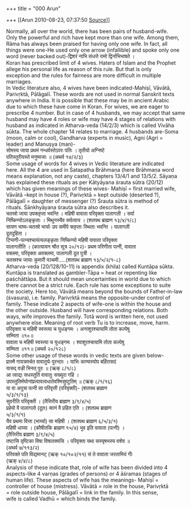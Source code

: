 +++
title = "000 Arun"

+++
[[Arun	2010-08-23, 07:37:50 [Source](https://groups.google.com/g/bvparishat/c/9uKK7MSVgCs)]]



Normally, all over the world, there has been pairs of husband-wife.  
Only the powerful and rich have kept more than one wife. Among them,  
Rāma has always been praised for having only one wife. In fact, all  
things were one-He used only one arrow (infallible) and spoke only one  
word (never backed out)-द्विशरं नाभि संधत्ते रामो द्विर्नाभिभाषते ।  
Koran has prescribed limit of 4 wives. Haters of Islam and the Prophet  
allege his personal life as reason of this rule. But that is only  
exception and the rules for fairness are more difficult in multiple  
marriages.  
In Vedic literature also, 4 wives have been indicated-Mahiṣī, Vāvātā,  
Parivṛktā, Pālāgalī. These words are not used in normal Sanskrit texts  
anywhere in India. It is possible that these may be in ancient Arabic  
due to which these have come in Koran. For wives, we are eager to  
prescribe 4 number. But in case of 4 husbands, we may accept that same  
husband may have 4 roles or wife may have 4 stages of relations with  
husband as indicated in Atharva-veda (14/2/3) which is called Vivāha  
sūkta. The whole chapter 14 relates to marriage. 4 husbands are-Soma  
(moon, calm or cool), Gandharva (experts in music), Agni (Agri =  
leader) and Manuṣya (man)-  
सोमस्य जाया प्रथमं गन्धर्वस्तेऽपरः पतिः । तृतीयो अग्निष्टे  
पतिस्तुरीयस्ते मनुष्यजाः ॥ (अथर्व १४/२/३)  
Some usage of words for 4 wives in Vedic literature are indicated  
here. All the 4 are used in Śatapatha Brāhmaṇa (here Brāhmaṇa word  
means explanation, not any caste), chapters 13/4/1 and 13/5/2. Sāyaṇa  
has explained these rituals as per Kātyāyana śrauta sūtra (20/12)  
which has given meanings of these wives- Mahiṣī = first married wife,  
Vāvātā –kept in house (?), Parivṛktā = kept outside (deserted ?),  
Pālāgalī = daughter of messenger (?) Śrauta sūtra is method of  
rituals. Śānkhyāyana śrauta sūtra also describes it.  
चतस्रो जाया उपक्लृप्ता भवन्ति । महिषी वावाता परिवृक्ता पालागली । सर्वा  
निष्किण्योऽलङ्कृताः । मिथुनस्यैव सर्वत्वाय । (शतपथ ब्राह्मण १३/४/१/८)  
सायण भाष्य-चतस्रो भार्याः उप समीपे क्लृप्ताः स्थिताः भवन्ति । पालागली  
दूतदुहिता ।  
टिप्पणी-पत्न्यश्चायंत्यलङ्कृताः निष्किण्यो महिषी वावाता परिवृक्ता  
पालागलीति । (कात्यायन श्रौत सूत्र २०/१२)- प्रथम परिणीता पत्नी, वावाता  
वक्लमा, परिवृक्ता अवक्लमा, पालागली दूत पुत्री ।  
चतस्रश्च जायाः कुमारी पञ्चमी…..(शतपथ ब्राह्मण १३/५/२/१-८)  
Atharva-veda (20/128/10-11) is appendix (khila) called Kuntāpa sūkta.  
Kuntāpa is translated as gambler-Tāpa = heat or repenting like  
paśchāttāpa. But it should mean uncertainties in world due to which  
there cannot be a strict rule. Each rule has some exceptions to suite  
the society. Here too, Vāvātā means beyond the bounds of Father-in-law  
(śvasura), i.e. family. Parivṛktā means the opposite-under control of  
family. These indicate 2 aspects of wife-one is within the house and  
the other outside. Husband will have corresponding relations. Both  
ways, wife improves the family. Totā word is written here, not used  
anywhere else. Meaning of root verb Tu is to increase, move, harm.  
परिवृक्ता च महिषी स्वस्त्या च युधङ्गमः । अनाशुरश्चायामि तोता कल्पेषु  
सम्मिता ॥१०॥  
वावाता च महिषी स्वस्त्या च युधङ्गमः । श्वाशुरश्चायामि तोता कल्पेषु  
सम्मिता ॥११॥ (अथर्व २०/१२८)  
Some other usage of these words in vedic texts are given below-  
प्रास्मै गायत्रमर्चत वावातुर्यः पुरन्दरः । याभिः काण्वस्योप बर्हिरासदं  
यासद् वज्री भिनत् पुरः ॥ (ऋक् ८/१/८)  
आ त्वाद्यः सधस्तुतिं वावातुः सख्युरा गहि ।  
उपस्तुतिर्मघोनांप्रत्वावत्वधातेवश्मिसुष्टुतिम् ॥ (ऋक् ८/१/१६)  
या वा अपुत्रा पत्नी सा परिवृत्ती (परिवृक्ती)- (शतपथ ब्राह्मण  
५/३/१/१३)  
सुवरीति परिवृक्ती । (तैत्तिरीय ब्राह्मण ३/९/४/५)  
प्रहेयो वै पालागलो (दूतः) व्वानं वै प्रहित एति । (शतपथ ब्राह्मण  
५/३/१/१)  
यैव प्रथमा वित्ता (भार्य्या) सा महिषी । (शतपथ ब्राह्मण ६/५/३/१)  
महिषी धाय्या । (कौषीतकि ब्राह्मण १५/४) भुव इति वावाता (पत्नी) ।  
(तैत्तिरीय ब्राह्मण ३/९/४/५)  
तष्टासि तृष्टिका विषा विषातक्यसि । परिवृक्ता यथा सस्यृषभस्य वशेव ॥  
(अथर्व ७/११३/२)  
परिवक्ते पति विद्यमानट् (ऋक् १०/१०२/११) सं ते वावाता जरतामियं गीः  
(ऋक् ४/४/८)  
Analysis of these indicate that, role of wife has been divided into 4  
aspects-like 4 varṇas (grades of persons) or 4 āśramas (stages of  
human life). These aspects of wife has the meanings- Mahiṣī =  
controller of house (mistress). Vāvātā = role in the house, Parivṛktā  
= role outside house, Pālāgalī = link in the family. In this sense,  
wife is called Vadhū = which binds the family.  

